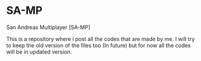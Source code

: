 # SA-MP
San Andreas Multiplayer [SA-MP]

This is a repository where i post all the codes that are made by me.
I will try to keep the old version of the files too (In future) but for now all the codes will be in updated version.
